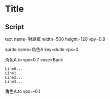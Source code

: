 # Title

## Script

text
  name=對話框
  width=500
  height=120
  vpy=0.8

sprite
  name=角色A
  key=dude
  vpx=0

角色A.to
  vpx=0.7
  ease=Back

```對話框,speed=100
Line0...
Line1...
Line2...
Line3...
```

角色A.to
  vpx=-0.1

